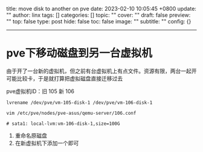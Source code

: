 title: move disk to another on pve
date: 2023-02-10 10:05:45 +0800
update: ""
author: linx
tags: []
categories: []
topic: ""
cover: ""
draft: false
preview: ""
top: false
type: post
hide: false
toc: false
image: ""
subtitle: ""
config: {}


---



# pve下移动磁盘到另一台虚拟机

由于开了一台新的虚拟机，但之前有台虚拟机上有点文件。资源有限，两台一起开可能比较卡，于是就打算把虚拟磁盘直接迁移过去


pve虚拟机ID：旧 105  新 106

```
lvrename /dev/pve/vm-105-disk-1 /dev/pve/vm-106-disk-1

vim /etc/pve/nodes/pve-asus/qemu-server/106.conf

# sata1: local-lvm:vm-106-disk-1,size=100G
```

1. 重命名原磁盘
2. 在新虚拟机下添加一个即可
